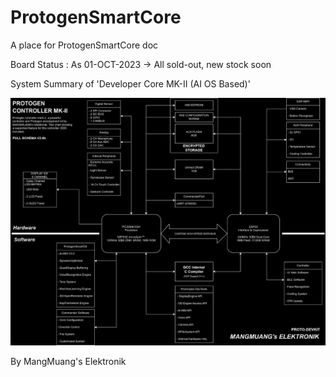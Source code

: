 # ProtogenSmartCore
A place for ProtogenSmartCore doc

Board Status : As 01-OCT-2023 -> All sold-out, new stock soon

System Summary of 'Developer Core MK-II (AI OS Based)'

![alt text](https://github.com/MangMuang/ProtogenSmartCore/blob/main/Image/ProtogenSmartBoardV2.0ba_inv.png?raw=true)

By MangMuang's Elektronik
